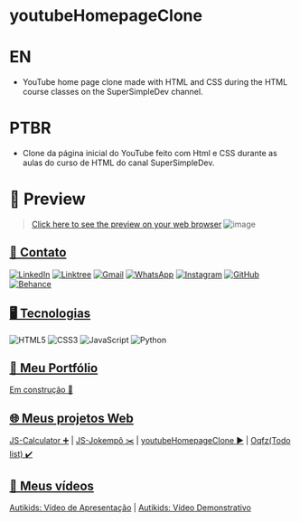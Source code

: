 # **youtubeHomepageClone**
# **EN**
* YouTube home page clone made with HTML and CSS during the HTML course classes on the SuperSimpleDev channel.

# **PTBR**
* Clone da página inicial do YouTube feito com Html e CSS durante as aulas do curso de HTML do canal SuperSimpleDev.

# **👀 Preview**
> [Click here to see the preview on your web browser](https://samubarreto.github.io/youtubeHomepageClone/)
> ![image](https://github.com/sampbrt/youtubeHomepageClone/assets/70921394/cd2687e5-fbd6-42be-a816-48b808c1f716)

## [📧 Contato](https://linktr.ee/sampereirabrt)
[![LinkedIn](https://img.shields.io/badge/linkedin-%230077B5.svg?style=for-the-badge&logo=linkedin&logoColor=white)](https://www.linkedin.com/in/samubrreto/)
[![Linktree](https://img.shields.io/badge/linktree-1de9b6?style=for-the-badge&logo=linktree&logoColor=white)](https://linktr.ee/samubarreto)
[![Gmail](https://img.shields.io/badge/Gmail-D14836?style=for-the-badge&logo=gmail&logoColor=white)](mailto:samu.barreto2004@gmail.com)
[![WhatsApp](https://img.shields.io/badge/WhatsApp-25D366?style=for-the-badge&logo=whatsapp&logoColor=white)](https://api.whatsapp.com/send?phone=5514997973585)
[![Instagram](https://img.shields.io/badge/Instagram-%23E4405F.svg?style=for-the-badge&logo=Instagram&logoColor=white)](https://www.instagram.com/samubrreto/)
[![GitHub](https://img.shields.io/badge/github-%23121011.svg?style=for-the-badge&logo=github&logoColor=white)](https://github.com/samubarreto)
[![Behance](https://img.shields.io/badge/Behance-1769ff?style=for-the-badge&logo=behance&logoColor=white)](https://www.behance.net/sampbrtdesign)

## [🖥️ Tecnologias](https://www.linkedin.com/in/samubrreto/)
![HTML5](https://img.shields.io/badge/html5-%23E34F26.svg?style=for-the-badge&logo=html5&logoColor=white)
![CSS3](https://img.shields.io/badge/css3-%231572B6.svg?style=for-the-badge&logo=css3&logoColor=white)
![JavaScript](https://img.shields.io/badge/javascript-%23323330.svg?style=for-the-badge&logo=javascript&logoColor=%23F7DF1E)
![Python](https://img.shields.io/badge/python-3670A0?style=for-the-badge&logo=python&logoColor=ffdd54)

## [📁 Meu Portfólio](https://github.com/samubarreto/Portfolio)
[Em construção 🔨](https://samubarreto.github.io/Portfolio/) <br>

## [🌐 Meus projetos Web](https://linktr.ee/sampereirabrt)
[JS-Calculator ➕](https://samubarreto.github.io/js-calculator/) | 
[JS-Jokempô ✂️](https://samubarreto.github.io/js-jokempo/) | 
[youtubeHomepageClone ▶️](https://samubarreto.github.io/youtubeHomepageClone/) | 
[Oqfz(Todo list) ✔️](https://samubarreto.github.io/Oqfz-Todo-list/)<br>

## [🎥 Meus vídeos](https://linktr.ee/sampereirabrt)
[Autikids: Vídeo de Apresentação](https://www.youtube.com/watch?v=gwaOvcCb9-w) | 
[Autikids: Vídeo Demonstrativo](https://www.youtube.com/watch?v=HsBhddAzQME)<br>
